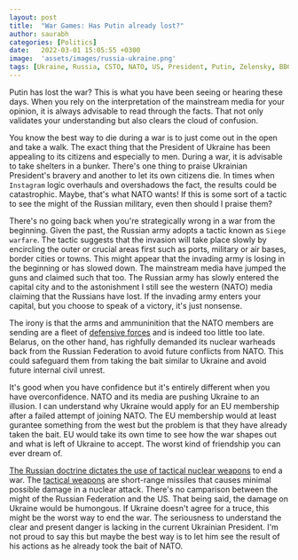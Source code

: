 ```yaml
---
layout: post
title:  "War Games: Has Putin already lost?"
author: saurabh
categories: [Politics]
date:   2022-03-01 15:05:55 +0300
image:  'assets/images/russia-ukraine.png'
tags: [Ukraine, Russia, CSTO, NATO, US, President, Putin, Zelensky, BBC, CNN]
--- 
```

Putin has lost the war? This is what you have been seeing or hearing these days. When you rely on the interpretation of the mainstream media for your opinion, it is always advisable to read through the facts. That not only validates your understanding but also clears the cloud of confusion.

You know the best way to die during a war is to just come out in the open and take a walk. The exact thing that the President of Ukraine has been appealing to its citizens and especially to men. During a war, it is advisable to take shelters in a bunker. There's one thing to praise Ukrainian President's bravery and another to let its own citizens die. In times when `Instagram` logic overhauls and overshadows the fact, the results could be catastrophic. Maybe, that's what NATO wants! If this is some sort of a tactic to see the might of the Russian military, even then should I praise them?

There's no going back when you're strategically wrong in a war from the beginning. Given the past, the Russian army adopts a tactic known as `Siege warfare`. The tactic suggests that the invasion will take place slowly by encircling the outer or crucial areas first such as ports, military or air bases, border cities or towns. This might appear that the invading army is losing in the beginning or has slowed down. The mainstream media have jumped the guns and claimed such that too. The Russian army has slowly entered the capital city and to the astonishment I still see the western (NATO) media claiming that the Russians have lost. If the invading army enters your capital, but you choose to speak of a victory, it's just nonsense. 

The irony is that the arms and ammuninition that the NATO members are sending are a fleet of [defensive forces](https://www.france24.com/en/live-news/20220226-too-little-too-late-west-finally-coughs-up-arms-for-ukraine) and is indeed too little too late. Belarus, on the other hand, has righfully demanded its nuclear warheads back from the Russian Federation to avoid future conflicts from NATO. This could safeguard them from taking the bait similar to Ukraine and avoid future internal civil unrest.

It's good when you have confidence but it's entirely different when you have overconfidence. NATO and its media are pushing Ukraine to an illusion. I can understand why Ukraine would apply for an EU membership after a failed attempt of joining NATO. The EU membership would at least gurantee something from the west but the problem is that they have already taken the bait. EU would take its own time to see how the war shapes out and what is left of Ukraine to accept. The worst kind of friendship you can ever dream of.

[The Russian doctrine dictates the use of tactical nuclear weapons](https://www.jstor.org/stable/resrep12088.9?seq=1#metadata_info_tab_contents) to end a war. The [tactical weapons](https://www.foi.se/rest-api/report/FOI-R--1057--SE) are short-range missiles that causes minimal possible damage in a nuclear attack. There's no camparison between the might of the Russian Federation and the US. That being said, the damage on Ukraine would be humongous. If Ukraine doesn't agree for a truce, this might be the worst way to end the war. The seriousness to understand the clear and present danger is lacking in the current Ukrainian President. I'm not proud to say this but maybe the best way is to let him see the result of his actions as he already took the bait of NATO.